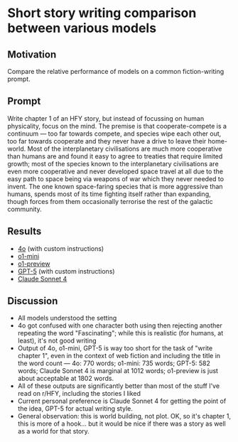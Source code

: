 # Short story writing comparison between various models

## Motivation

Compare the relative performance of models on a common fiction-writing prompt.

## Prompt

Write chapter 1 of an HFY story, but instead of focussing on human physicality, focus on the mind. The premise is that cooperate-compete is a continuum — too far towards compete, and species wipe each other out, too far towards cooperate and they never have a drive to leave their home-world. Most of the interplanetary civilisations are much more cooperative than humans are and found it easy to agree to treaties that require limited growth; most of the species known to the interplanetary civilisations are even more cooperative and never developed space travel at all due to the easy path to space being via weapons of war which they never needed to invent. The one known space-faring species that is more aggressive than humans, spends most of its time fighting itself rather than expanding, though forces from them occasionally terrorise the rest of the galactic community.

## Results

* [4o](4o.md) (with custom instructions)
* [o1-mini](o1-mini.md)
* [o1-preview](o1-preview.md)
* [GPT-5](GPT-5.md) (with custom instructions)
* [Claude Sonnet 4](Claude-Sonnet-4.md)


## Discussion

* All models understood the setting
* 4o got confused with one character both using then rejecting another repeating the word "Fascinating"; while this is realistic (for humans, at least), it's not good writing
* Output of 4o, o1-mini, GPT-5 is way too short for the task of "write chapter 1", even in the context of web fiction and including the title in the word count — 4o: 770 words; o1-mini: 735 words; GPT-5: 582 words; Claude Sonnet 4 is marginal at 1012 words; o1-preview is just about acceptable at 1802 words.
* All of these outputs are significantly better than most of the stuff I've read on r/HFY, including the stories I liked
* Current personal preference is Claude Sonnet 4 for getting the point of the idea, GPT-5 for actual writing style.
* General observation: this is world building, not plot. OK, so it's chapter 1, this is more of a hook… but it would be nice if there was a story as well as a world for that story.
